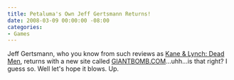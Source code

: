 ```yaml
---
title: Petaluma's Own Jeff Gertsmann Returns!
date: 2008-03-09 00:00:00 -08:00
categories:
- Games
---
```


<p>Jeff Gertsmann, who you know from such reviews as <a href="http://www.gamespot.com/news/6183603.html">Kane &amp; Lynch: Dead Men</a>, returns with a new site called <a href="http://www.giantbomb.com/">GIANTBOMB.COM</a>...uhh...is that right? I guess so. Well let's hope it blows. Up.</p>
